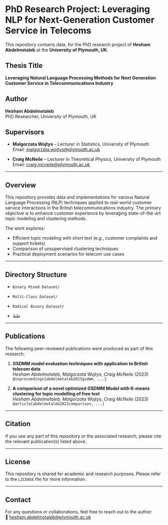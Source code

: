 # PhD Research Project: Leveraging NLP for Next-Generation Customer Service in Telecoms

This repository contains data, for the PhD research project of **Hesham Abdelmotaleb** at the **University of Plymouth, UK**.

## Thesis Title
**Leveraging Natural Language Processing Methods for Next Generation Customer Service in Telecommunications Industry**

## Author
**Hesham Abdelmotaleb**  
PhD Researcher, University of Plymouth, UK

## Supervisors
- **Malgorzata Wojtys** – Lecturer in Statistics, University of Plymouth  
  Email: [malgorzata.wojtys@plymouth.ac.uk](mailto:malgorzata.wojtys@plymouth.ac.uk)

- **Craig McNeile** – Lecturer in Theoretical Physics, University of Plymouth  
  Email: [craig.mcneile@plymouth.ac.uk](mailto:craig.mcneile@plymouth.ac.uk)

---

## Overview

This repository provides data and implementations for various Natural Language Processing (NLP) techniques applied to real-world customer service interactions in the British telecommunications industry. The primary objective is to enhance customer experience by leveraging state-of-the-art topic modeling and clustering methods.

The work explores:
- Efficient topic modeling with short text (e.g., customer complaints and support tickets)
- Comparison of unsupervised clustering techniques
- Practical deployment scenarios for telecom use cases

---

## Directory Structure

- `Binary Mixed Dataset/`
- `Multi-Class Dataset/`
- `Radical Binary Dataset/`

- طط

---

## Publications

The following peer-reviewed publications were produced as part of this research:

1. **GSDMM model evaluation techniques with application to British telecom data**  
   *Hesham Abdelmotaleb, Malgorzata Wojtys, Craig McNeile* (2023)  
   `@inproceedings{abdelmotaleb2023gsdmm, ...}`

2. **A comparison of a novel optimized GSDMM Model with K-means clustering for topic modelling of free text**  
   *Hesham Abdelmotaleb, Malgorzata Wojtys, Craig McNeile* (2023)  
   `@article{abdelmotaleb2023comparison, ...}`

---

## Citation

If you use any part of this repository or the associated research, please cite the relevant publication(s) listed above.

---

## License

This repository is shared for academic and research purposes. Please refer to the `LICENSE` file for more information.

---

## Contact

For any questions or collaborations, feel free to reach out to the author:  
📧 [hesham.abdelmotaleb@plymouth.ac.uk](mailto:hesham.abdelmotaleb@plymouth.ac.uk)
